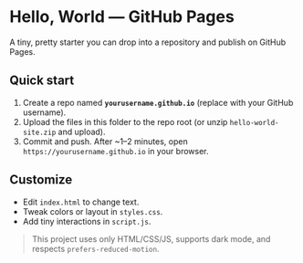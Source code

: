 # Hello, World — GitHub Pages

A tiny, pretty starter you can drop into a repository and publish on GitHub Pages.

## Quick start
1. Create a repo named **`yourusername.github.io`** (replace with your GitHub username).
2. Upload the files in this folder to the repo root (or unzip `hello-world-site.zip` and upload).
3. Commit and push. After ~1–2 minutes, open `https://yourusername.github.io` in your browser.

## Customize
- Edit `index.html` to change text.
- Tweak colors or layout in `styles.css`.
- Add tiny interactions in `script.js`.

> This project uses only HTML/CSS/JS, supports dark mode, and respects `prefers-reduced-motion`.
